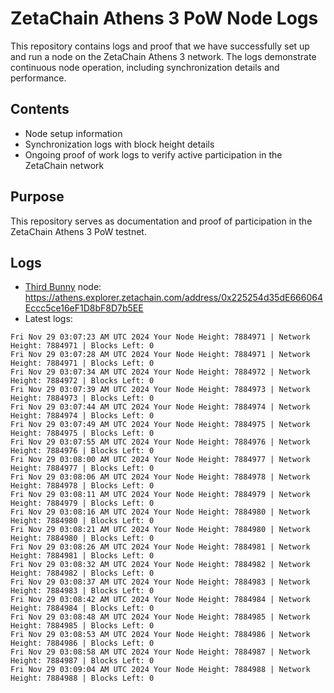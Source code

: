 # ZetaChain Athens 3 PoW Node Logs
This repository contains logs and proof that we have successfully set up and run a node on the ZetaChain Athens 3 network. The logs demonstrate continuous node operation, including synchronization details and performance.

## Contents
- Node setup information
- Synchronization logs with block height details
- Ongoing proof of work logs to verify active participation in the ZetaChain network

## Purpose
This repository serves as documentation and proof of participation in the ZetaChain Athens 3 PoW testnet.

## Logs

- [Third Bunny](https://thirdbunny.xyz/) node: https://athens.explorer.zetachain.com/address/0x225254d35dE666064Eccc5ce16eF1D8bF8D7b5EE
- Latest logs:
```
Fri Nov 29 03:07:23 AM UTC 2024 Your Node Height: 7884971 | Network Height: 7884971 | Blocks Left: 0
Fri Nov 29 03:07:28 AM UTC 2024 Your Node Height: 7884971 | Network Height: 7884971 | Blocks Left: 0
Fri Nov 29 03:07:34 AM UTC 2024 Your Node Height: 7884972 | Network Height: 7884972 | Blocks Left: 0
Fri Nov 29 03:07:39 AM UTC 2024 Your Node Height: 7884973 | Network Height: 7884973 | Blocks Left: 0
Fri Nov 29 03:07:44 AM UTC 2024 Your Node Height: 7884974 | Network Height: 7884974 | Blocks Left: 0
Fri Nov 29 03:07:49 AM UTC 2024 Your Node Height: 7884975 | Network Height: 7884975 | Blocks Left: 0
Fri Nov 29 03:07:55 AM UTC 2024 Your Node Height: 7884976 | Network Height: 7884976 | Blocks Left: 0
Fri Nov 29 03:08:00 AM UTC 2024 Your Node Height: 7884977 | Network Height: 7884977 | Blocks Left: 0
Fri Nov 29 03:08:06 AM UTC 2024 Your Node Height: 7884978 | Network Height: 7884978 | Blocks Left: 0
Fri Nov 29 03:08:11 AM UTC 2024 Your Node Height: 7884979 | Network Height: 7884979 | Blocks Left: 0
Fri Nov 29 03:08:16 AM UTC 2024 Your Node Height: 7884980 | Network Height: 7884980 | Blocks Left: 0
Fri Nov 29 03:08:21 AM UTC 2024 Your Node Height: 7884980 | Network Height: 7884980 | Blocks Left: 0
Fri Nov 29 03:08:26 AM UTC 2024 Your Node Height: 7884981 | Network Height: 7884981 | Blocks Left: 0
Fri Nov 29 03:08:32 AM UTC 2024 Your Node Height: 7884982 | Network Height: 7884982 | Blocks Left: 0
Fri Nov 29 03:08:37 AM UTC 2024 Your Node Height: 7884983 | Network Height: 7884983 | Blocks Left: 0
Fri Nov 29 03:08:42 AM UTC 2024 Your Node Height: 7884984 | Network Height: 7884984 | Blocks Left: 0
Fri Nov 29 03:08:48 AM UTC 2024 Your Node Height: 7884985 | Network Height: 7884985 | Blocks Left: 0
Fri Nov 29 03:08:53 AM UTC 2024 Your Node Height: 7884986 | Network Height: 7884986 | Blocks Left: 0
Fri Nov 29 03:08:58 AM UTC 2024 Your Node Height: 7884987 | Network Height: 7884987 | Blocks Left: 0
Fri Nov 29 03:09:04 AM UTC 2024 Your Node Height: 7884988 | Network Height: 7884988 | Blocks Left: 0
```
